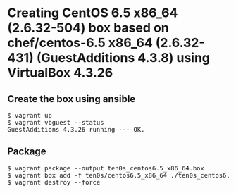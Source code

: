 # Creating CentOS 6.5 x86_64 (2.6.32-504) box based on chef/centos-6.5 x86_64 (2.6.32-431) (GuestAdditions 4.3.8) using VirtualBox 4.3.26

## Create the box using ansible

<pre>
$ vagrant up
$ vagrant vbguest --status
GuestAdditions 4.3.26 running --- OK.
</pre>

## Package

<pre>
$ vagrant package --output ten0s_centos6.5_x86_64.box
$ vagrant box add -f ten0s/centos6.5_x86_64 ./ten0s_centos6.5_x86_64.box
$ vagrant destroy --force
</pre>

